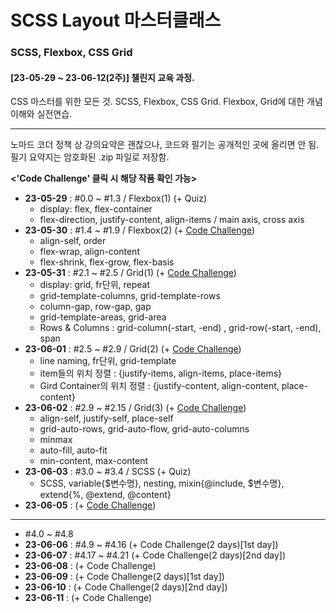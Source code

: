 # SCSS Layout 마스터클래스

### SCSS, Flexbox, CSS Grid

#### [23-05-29 ~ 23-06-12(2주)] 챌린지 교육 과정.

CSS 마스터를 위한 모든 것.
SCSS, Flexbox, CSS Grid.
Flexbox, Grid에 대한 개념이해와 실전연습.

---

노마드 코더 정책 상 강의요약은 괜찮으나, 코드와 필기는 공개적인 곳에 올리면 안 됨.  
필기 요약지는 암호화된 .zip 파일로 저장함.

**<'Code Challenge' 클릭 시 해당 작품 확인 가능>**

- **23-05-29** : #0.0 ~ #1.3 / Flexbox(1) (+ Quiz)
  - display: flex, flex-container
  - flex-direction, justify-content, align-items / main axis, cross axis
- **23-05-30** : #1.4 ~ #1.9 / Flexbox(2) (+ <a href="https://css-master-2nd-day.dition0221.repl.co/">Code Challenge</a>)
  - align-self, order
  - flex-wrap, align-content
  - flex-shrink, flex-grow, flex-basis
- **23-05-31** : #2.1 ~ #2.5 / Grid(1) (+ <a href="https://css-master-3rd-day.dition0221.repl.co/">Code Challenge</a>)
  - display: grid, fr단위, repeat
  - grid-template-columns, grid-template-rows
  - column-gap, row-gap, gap
  - grid-template-areas, grid-area
  - Rows & Columns : grid-column(-start, -end) , grid-row(-start, -end), span
- **23-06-01** : #2.5 ~ #2.9 / Grid(2) (+ <a href="https://css-master-4th-day.dition0221.repl.co/">Code Challenge</a>)
  - line naming, fr단위, grid-template
  - item들의 위치 정렬 : {justify-items, align-items, place-items}
  - Gird Container의 위치 정렬 : {justify-content, align-content, place-content}
- **23-06-02** : #2.9 ~ #2.15 / Grid(3) (+ <a href="https://css-master-5th-day.dition0221.repl.co/">Code Challenge</a>)
  - align-self, justify-self, place-self
  - grid-auto-rows, grid-auto-flow, grid-auto-columns
  - minmax
  - auto-fill, auto-fit
  - min-content, max-content
- **23-06-03** : #3.0 ~ #3.4 / SCSS (+ Quiz)
  - SCSS, variable{\$변수명}, nesting, mixin{@include, $변수명}, extend{%, @extend, @content}
- **23-06-05** : (+ <a href="https://css-master-8th-day.dition0221.repl.co/">Code Challenge</a>)

---

- #4.0 ~ #4.8
- **23-06-06** : #4.9 ~ #4.16 (+ Code Challenge(2 days)[1st day])
- **23-06-07** : #4.17 ~ #4.21 (+ Code Challenge(2 days)[2nd day])
- **23-06-08** : (+ Code Challenge)
- **23-06-09** : (+ Code Challenge(2 days)[1st day])
- **23-06-10** : (+ Code Challenge(2 days)[2nd day])
- **23-06-11** : (+ Code Challenge)
